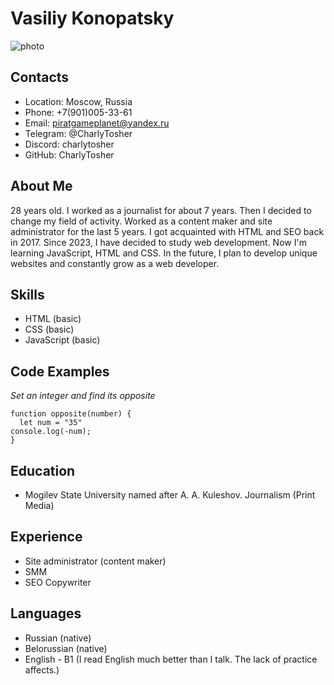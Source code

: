 # Vasiliy Konopatsky

![photo](https://postimg.cc/kBHvtnS9)
## Contacts

* Location: Moscow, Russia
* Phone: +7(901)005-33-61
* Email: piratgameplanet@yandex.ru
* Telegram: @CharlyTosher
* Discord: charlytosher
* GitHub: CharlyTosher

## About Me

28 years old. I worked as a journalist for about 7 years. Then I decided to change my field of activity. Worked as a content maker and site administrator for the last 5 years. I got acquainted with HTML and SEO back in 2017. Since 2023, I have decided to study web development. Now I'm learning JavaScript, HTML and CSS. In the future, I plan to develop unique websites and constantly grow as a web developer.

## Skills
* HTML (basic)
* CSS (basic)
* JavaScript (basic)

## Code Examples

*Set an integer and find its opposite*
```
function opposite(number) {
  let num = "35"
console.log(-num);
}
```

## Education

* Mogilev State University named after A. A. Kuleshov. Journalism (Print Media)

## Experience

* Site administrator (content maker)
* SMM
* SEO Copywriter

## Languages
* Russian (native)
* Belorussian (native)
* English - B1 (I read English much better than I talk. The lack of practice affects.)

